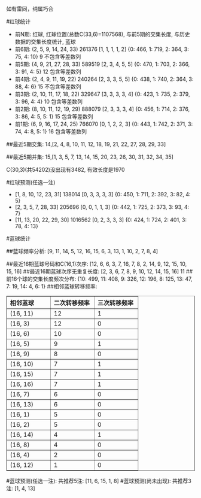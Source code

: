 <!-- 
.. title: 双色球2014048期(2014-05-01)数据分析报告
.. slug: slott-2014048-2014-05-01-report
.. date: 2014-05-02 08:00:00 UTC+08:00
.. tags: Lottery
.. link: 
.. description: 
.. type: text
-->

如有雷同，纯属巧合

<!-- TEASER_END-->

#红球统计

- 前N期: 红球, 红球位置(总数C(33,6)=1107568), 与前5期的交集长度, 与历史数据的交集长度统计, 蓝球
- 前6期: (2, 5, 9, 14, 24, 33) 261376 [1, 1, 1, 1, 2] {0: 466, 1: 719, 2: 364, 3: 75, 4: 10} 9 不包含等差数列
- 前5期: (4, 9, 21, 27, 28, 33) 589519 [2, 3, 4, 5, 5] {0: 470, 1: 703, 2: 366, 3: 91, 4: 5} 12 包含等差数列
- 前4期: (2, 4, 9, 11, 19, 22) 240264 [2, 3, 3, 5, 5] {0: 438, 1: 740, 2: 364, 3: 88, 4: 6} 15 不包含等差数列
- 前3期: (2, 10, 11, 17, 18, 22) 329647 [3, 3, 3, 3, 4] {0: 423, 1: 735, 2: 379, 3: 96, 4: 4} 10 包含等差数列
- 前2期: (8, 10, 11, 12, 19, 29) 888079 [2, 3, 3, 3, 4] {0: 456, 1: 714, 2: 376, 3: 86, 4: 5, 5: 1} 15 包含等差数列
- 前1期: (6, 9, 16, 17, 24, 25) 766070 [0, 1, 2, 2, 3] {0: 443, 1: 742, 2: 371, 3: 74, 4: 8, 5: 1} 16 包含等差数列

##最近5期交集:
14,[2, 4, 8, 10, 11, 12, 18, 19, 21, 22, 27, 28, 29, 33]

##最近5期并集:
15,[1, 3, 5, 7, 13, 14, 15, 20, 23, 26, 30, 31, 32, 34, 35]

C(30,3)(共54202)没出现有3482, 
有效长度是1970

#红球预测(任选一注)

- [1, 8, 10, 12, 23, 31] 138014 [0, 3, 3, 3, 3] {0: 450, 1: 711, 2: 392, 3: 82, 4: 5}
- [2, 3, 5, 7, 28, 33] 205696 [0, 0, 1, 1, 3] {0: 442, 1: 725, 2: 373, 3: 93, 4: 7}
- [11, 13, 20, 22, 29, 30] 1016562 [0, 2, 3, 3, 3] {0: 424, 1: 724, 2: 401, 3: 78, 4: 13}

#蓝球统计

##蓝球频率分析:
[9, 11, 14, 5, 12, 16, 15, 6, 3, 13, 1, 10, 2, 7, 8, 4]

##最近16期蓝球号码和C(16,1)次序:
[12, 6, 6, 3, 7, 16, 7, 8, 2, 14, 9, 12, 15, 10, 15, 16]
##最近16期蓝球次序无重复长度:
[2, 3, 6, 7, 8, 9, 10, 12, 14, 15, 16] 11
##前16个球的交集长度频次分布:
{10: 499, 11: 408, 9: 326, 12: 196, 8: 125, 13: 47, 7: 19, 14: 4, 6: 1}
##相邻蓝球转移频率:
<table border="1" class="table table-striped dataframe">
  <thead>
    <tr style="text-align: left;">
      <th style="min-width: 100px;">相邻蓝球</th>
      <th style="min-width: 100px;">二次转移频率</th>
      <th style="min-width: 100px;">三次转移频率</th>
    </tr>
  </thead>
  <tbody>
    <tr>
      <td> (16, 11)</td>
      <td> 12</td>
      <td> 1</td>
    </tr>
    <tr>
      <td>  (16, 3)</td>
      <td> 12</td>
      <td> 0</td>
    </tr>
    <tr>
      <td>  (16, 6)</td>
      <td> 10</td>
      <td> 0</td>
    </tr>
    <tr>
      <td>  (16, 5)</td>
      <td>  9</td>
      <td> 1</td>
    </tr>
    <tr>
      <td>  (16, 9)</td>
      <td>  8</td>
      <td> 0</td>
    </tr>
    <tr>
      <td> (16, 10)</td>
      <td>  7</td>
      <td> 1</td>
    </tr>
    <tr>
      <td> (16, 15)</td>
      <td>  7</td>
      <td> 1</td>
    </tr>
    <tr>
      <td> (16, 16)</td>
      <td>  7</td>
      <td> 1</td>
    </tr>
    <tr>
      <td>  (16, 7)</td>
      <td>  6</td>
      <td> 0</td>
    </tr>
    <tr>
      <td> (16, 13)</td>
      <td>  6</td>
      <td> 0</td>
    </tr>
    <tr>
      <td>  (16, 1)</td>
      <td>  5</td>
      <td> 0</td>
    </tr>
    <tr>
      <td>  (16, 2)</td>
      <td>  5</td>
      <td> 0</td>
    </tr>
    <tr>
      <td> (16, 14)</td>
      <td>  4</td>
      <td> 1</td>
    </tr>
    <tr>
      <td>  (16, 8)</td>
      <td>  4</td>
      <td> 0</td>
    </tr>
    <tr>
      <td>  (16, 4)</td>
      <td>  2</td>
      <td> 0</td>
    </tr>
    <tr>
      <td> (16, 12)</td>
      <td>  1</td>
      <td> 0</td>
    </tr>
  </tbody>
</table>
#蓝球预测(任选一注):
共推荐5注: [11, 6, 15, 1, 8]
#蓝球预测(尚未出现):
共推荐3注: [1, 4, 13]

